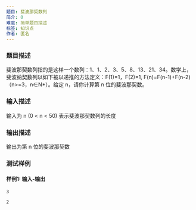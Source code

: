 ```yaml
---
题目: 斐波那契数列
简介: 0
难度: 简单题目描述
标签: 知识点
作者: 匿名
---
```


### 题目描述

斐波那契数列指的是这样一个数列：1、1、2、3、5、8、13、21、34。数学上，斐波纳契数列以如下被以递推的方法定义：F(1)=1，F(2)=1, F(n)=F(n-1)+F(n-2)（n>=3，n∈N*）。给定 n，请你计算第 n 位的斐波那契数。

### 输入描述

输入为 n (0 < n < 50) 表示斐波那契数列的长度

### 输出描述

输出为第 n 位的斐波那契数

### 测试样例

#### 样例1: 输入-输出

```
3
```

```
2
```

